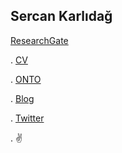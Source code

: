 ## Sercan Karlıdağ


[ResearchGate](https://www.researchgate.net/profile/Sercan-Karlidag)

.
[CV](https://drive.google.com/file/d/1wbYAf0gnGN9ZqlkQwPhb4UPdlPdSdaEh/view?usp=sharing)

.
[ONTO](http://www.ontodergisi.com/)

.
[Blog](https://karlidagsercan.blogspot.com/)

.
[Twitter](https://twitter.com/karlidagsercan)

.
:v: 
